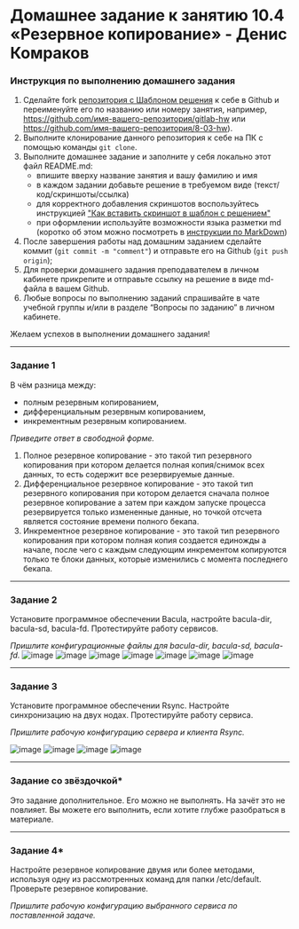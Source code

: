 # Домашнее задание к занятию 10.4 «Резервное копирование» - Денис Комраков 


### Инструкция по выполнению домашнего задания

1. Сделайте fork [репозитория c Шаблоном решения](https://github.com/netology-code/sys-pattern-homework) к себе в Github и переименуйте его по названию или номеру занятия, например, https://github.com/имя-вашего-репозитория/gitlab-hw или https://github.com/имя-вашего-репозитория/8-03-hw).
2. Выполните клонирование данного репозитория к себе на ПК с помощью команды `git clone`.
3. Выполните домашнее задание и заполните у себя локально этот файл README.md:
   - впишите вверху название занятия и вашу фамилию и имя
   - в каждом задании добавьте решение в требуемом виде (текст/код/скриншоты/ссылка)
   - для корректного добавления скриншотов воспользуйтесь инструкцией ["Как вставить скриншот в шаблон с решением"](https://github.com/netology-code/sys-pattern-homework/blob/main/screen-instruction.md)
   - при оформлении используйте возможности языка разметки md (коротко об этом можно посмотреть в [инструкции по MarkDown](https://github.com/netology-code/sys-pattern-homework/blob/main/md-instruction.md))
4. После завершения работы над домашним заданием сделайте коммит (`git commit -m "comment"`) и отправьте его на Github (`git push origin`);
5. Для проверки домашнего задания преподавателем в личном кабинете прикрепите и отправьте ссылку на решение в виде md-файла в вашем Github.
6. Любые вопросы по выполнению заданий спрашивайте в чате учебной группы и/или в разделе “Вопросы по заданию” в личном кабинете.

Желаем успехов в выполнении домашнего задания!

---

### Задание 1

В чём разница между:

- полным резервным копированием,
- дифференциальным резервным копированием,
- инкрементным резервным копированием.

*Приведите ответ в свободной форме.*

1. Полное резервное копирование - это такой тип резервного копирования при котором делается полная копия/снимок всех данных, то есть содержит все резервируемые данные.
2. Дифференциальное резервное копирование - это такой тип резервного копирования при котором делается сначала полное резервное копирование а затем при каждом запуске процесса резервируется только измененные данные, но точкой отсчета является состояние времени полного бекапа.
3. Инкрементное резервное копирование - это такой тип резервного копирования при котором полная копия создается единожды а начале, после чего с каждым следующим инкрементом копируются только те блоки данных, которые изменились с момента последнего бекапа.

---

### Задание 2

Установите программное обеспечении Bacula, настройте bacula-dir, bacula-sd,  bacula-fd. Протестируйте работу сервисов.

*Пришлите конфигурационные файлы для bacula-dir, bacula-sd,  bacula-fd.*
![image](https://user-images.githubusercontent.com/121336770/221419285-1c69a9e8-06b8-4bac-a7b6-d846e4819592.png)
![image](https://user-images.githubusercontent.com/121336770/221419348-1a2d3636-6aed-4314-b4f2-575f1b01a562.png)
![image](https://user-images.githubusercontent.com/121336770/221421974-0eda844c-f300-43f5-800c-07a71096b413.png)
![image](https://user-images.githubusercontent.com/121336770/221421192-187b0aa5-805b-4dea-973e-419a519f7091.png)
![image](https://user-images.githubusercontent.com/121336770/221420725-08a24030-0588-4158-86dd-bafc13b349f4.png)
![image](https://user-images.githubusercontent.com/121336770/221421376-39305f7f-b6a7-4508-b54e-f6bc3372790c.png)
![image](https://user-images.githubusercontent.com/121336770/221401439-fc0469de-1c7e-46ee-a2e6-0c5b6a46a87b.png)

---

### Задание 3

Установите программное обеспечении Rsync. Настройте синхронизацию на двух нодах. Протестируйте работу сервиса.

*Пришлите рабочую конфигурацию сервера и клиента Rsync.*

![image](https://user-images.githubusercontent.com/121336770/221434548-68c1f276-7e9c-4ef1-9a27-6a4883ad909c.png)
![image](https://user-images.githubusercontent.com/121336770/221434653-1071d288-6e16-4175-bbef-b534231e25d6.png)
![image](https://user-images.githubusercontent.com/121336770/221434808-531bfdb2-c540-4ff1-a37b-d6100e2bcd3f.png)
![image](https://user-images.githubusercontent.com/121336770/221435063-492c26ba-8c24-46c0-8f2f-7c0e4c01c71a.png)

---

### Задание со звёздочкой*
Это задание дополнительное. Его можно не выполнять. На зачёт это не повлияет. Вы можете его выполнить, если хотите глубже разобраться в материале.

---

### Задание 4*

Настройте резервное копирование двумя или более методами, используя одну из рассмотренных команд для папки /etc/default. Проверьте резервное копирование.

*Пришлите рабочую конфигурацию выбранного сервиса по поставленной задаче.*

